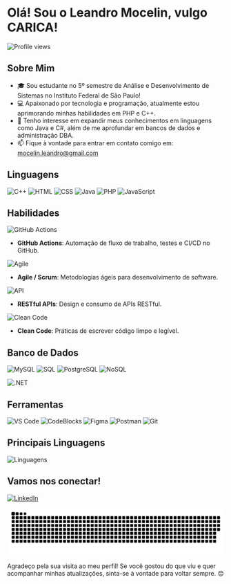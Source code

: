 # Olá! Sou o Leandro Mocelin, vulgo CARICA!

![Profile views](https://komarev.com/ghpvc/?username=18carica&color=blueviolet)

## Sobre Mim

- 🎓 Sou estudante no 5º semestre de Análise e Desenvolvimento de Sistemas no Instituto Federal de São Paulo!
- 💻 Apaixonado por tecnologia e programação, atualmente estou aprimorando minhas habilidades em PHP e C++.
- 🚀 Tenho interesse em expandir meus conhecimentos em linguagens como Java e C#, além de me aprofundar em bancos de dados e administração DBA.
- 📫 Fique à vontade para entrar em contato comigo em: mocelin.leandro@gmail.com

## Linguagens

![C++](https://img.shields.io/badge/-C++-black?style=flat-square&logo=cplusplus)
![HTML](https://img.shields.io/badge/-HTML-black?style=flat-square&logo=html5)
![CSS](https://img.shields.io/badge/-CSS-black?style=flat-square&logo=css3)
![Java](https://img.shields.io/badge/-Java-black?style=flat-square&logo=java)
![PHP](https://img.shields.io/badge/-PHP-black?style=flat-square&logo=php)
![JavaScript](https://img.shields.io/badge/-JavaScript-black?style=flat-square&logo=javascript)

## Habilidades


![GitHub Actions](https://img.shields.io/badge/-GitHub%20Actions-black?style=flat-square&logo=github-actions)
- **GitHub Actions**: Automação de fluxo de trabalho, testes e CI/CD no GitHub.

![Agile](https://img.shields.io/badge/-Agile-black?style=flat-square&logo=agile)
- **Agile / Scrum**: Metodologias ágeis para desenvolvimento de software.

![API](https://img.shields.io/badge/-API-black?style=flat-square&logo=api)
- **RESTful APIs**: Design e consumo de APIs RESTful.

![Clean Code](https://img.shields.io/badge/-Clean%20Code-black?style=flat-square&logo=visual-studio-code)
- **Clean Code**: Práticas de escrever código limpo e legível.


## Banco de Dados

![MySQL](https://img.shields.io/badge/-MySQL-black?style=flat-square&logo=mysql)
![SQL](https://img.shields.io/badge/-SQL-black?style=flat-square&logo=microsoft-sql-server)
![PostgreSQL](https://img.shields.io/badge/-PostgreSQL-black?style=flat-square&logo=postgresql)
![NoSQL](https://img.shields.io/badge/-NoSQL-black?style=flat-square&logo=nosql)

![.NET](https://img.shields.io/badge/-.NET-black?style=flat-square&logo=dotnet)

## Ferramentas

![VS Code](https://img.shields.io/badge/-VS%20Code-black?style=flat-square&logo=visual-studio-code)
![CodeBlocks](https://img.shields.io/badge/-CodeBlocks-black?style=flat-square&logo=codeblocks)
![Figma](https://img.shields.io/badge/-Figma-black?style=flat-square&logo=figma)
![Postman](https://img.shields.io/badge/-Postman-black?style=flat-square&logo=postman)
![Git](https://img.shields.io/badge/-Git-black?style=flat-square&logo=git)

## Principais Linguagens

![Linguagens](https://github-readme-stats.vercel.app/api/top-langs/?username=18carica&layout=compact&theme=dracula)

## Vamos nos conectar!

[![LinkedIn](https://img.shields.io/badge/-LinkedIn-blue?style=flat-square&logo=linkedin)](https://www.linkedin.com/in/mocelin-leandro)

![Snake animation](https://github.com/juliannelicon/juliannelicon/blob/output/github-contribution-grid-snake.svg)

Agradeço pela sua visita ao meu perfil! Se você gostou do que viu e quer acompanhar minhas atualizações, sinta-se à vontade para voltar sempre. 😊
